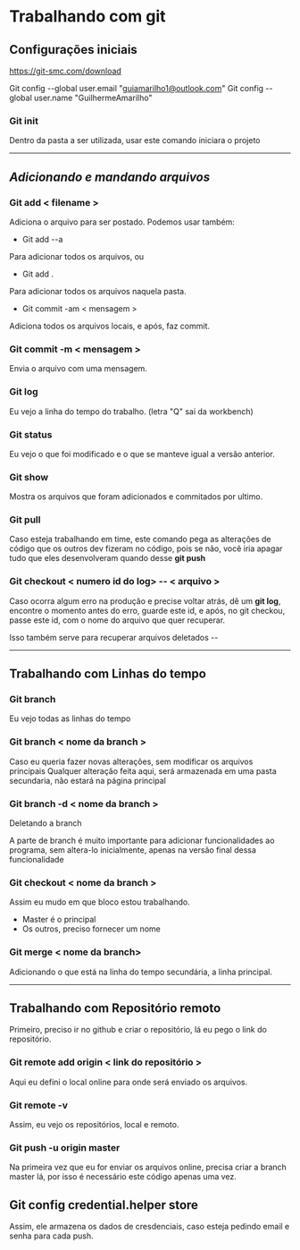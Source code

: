 # Trabalhando com git

## Configurações iniciais

<https://git-smc.com/download>

Git config --global user.email "guiamarilho1@outlook.com"
Git config --global user.name "GuilhermeAmarilho"

### Git init

Dentro da pasta a ser utilizada, usar este comando iniciara o projeto

-------------------------------------------------

## *Adicionando e mandando arquivos*

### Git add < filename >

Adiciona o arquivo para ser postado.
Podemos usar também:

- Git add --a

Para adicionar todos os arquivos, ou

- Git add .

Para adicionar todos os arquivos naquela pasta.

- Git commit -am < mensagem >

Adiciona todos os arquivos locais, e após, faz commit.

### Git commit -m < mensagem >

Envia o arquivo com uma mensagem.

### Git log

Eu vejo a linha do tempo do trabalho. (letra "Q" sai da workbench)

### Git status

Eu vejo o que foi modificado e o que se manteve igual a versão anterior.

### Git show

Mostra os arquivos que foram adicionados e commitados por ultimo.

### Git pull

Caso esteja trabalhando em time, este comando pega as alterações de código que os outros dev fizeram no código, pois se não, você iria apagar tudo que eles desenvolveram quando desse **git push**

### Git checkout < numero id do log> -- < arquivo >

Caso ocorra algum erro na produção e precise voltar atrás, dê um **git log**, encontre o momento antes do erro, guarde este id, e após, no git checkou, passe este id, com o nome do arquivo que quer recuperar.

Isso também serve para recuperar arquivos deletados --

-------------------------------------------------

## Trabalhando com Linhas do tempo

### Git branch

Eu vejo todas as linhas do tempo

### Git branch < nome da branch >

Caso eu queria fazer novas alterações, sem modificar os arquivos principais
Qualquer alteração feita aqui, será armazenada em uma pasta secundaria, não estará na página principal

### Git branch -d < nome da branch >

Deletando a branch

A parte de branch é muito importante para adicionar funcionalidades ao programa, sem altera-lo inicialmente, apenas na versão final dessa funcionalidade

### Git checkout < nome da branch >

Assim eu mudo em que bloco estou trabalhando.

- Master é o principal
- Os outros, preciso fornecer um nome

### Git merge < nome da branch>

Adicionando o que está na linha do tempo secundária, a linha principal.

-------------------------------------------------

## Trabalhando com Repositório remoto

Primeiro, preciso ir no github e criar o repositório, lá eu pego o link do repositório.

### Git remote add origin < link do repositório >

Aqui eu defini o local online para onde será enviado os arquivos.

### Git remote -v

Assim, eu vejo os repositórios, local e remoto.

### Git push -u origin master

Na primeira vez que eu for enviar os arquivos online, precisa criar a branch master lá, por isso é necessário este código apenas uma vez.

## Git config credential.helper store

Assim, ele armazena os dados de cresdenciais, caso esteja pedindo email e senha para cada push.
